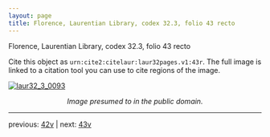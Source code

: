 ```yaml
---
layout: page
title: Florence, Laurentian Library, codex 32.3, folio 43 recto
---
```


Florence, Laurentian Library, codex 32.3, folio 43 recto

Cite this object as `urn:cite2:citelaur:laur32pages.v1:43r`.  The full image is linked to a citation tool you can use to cite regions of the image.

[![laur32_3_0093](http://www.homermultitext.org/iipsrv?IIIF=/project/homer/pyramidal/deepzoom/citelaur/laur32imgs/v1/laur32_3_0093.tif/full/800,/0/default.jpg)](http://www.homermultitext.org/ict2/?urn=urn:cite2:citelaur:laur32imgs.v1:laur32_3_0093) 

<p style="text-align: center; font-style: italic;">Image presumed to in the public domain.</p>

---

previous: [42v](../42v/) | next: [43v](../43v/)